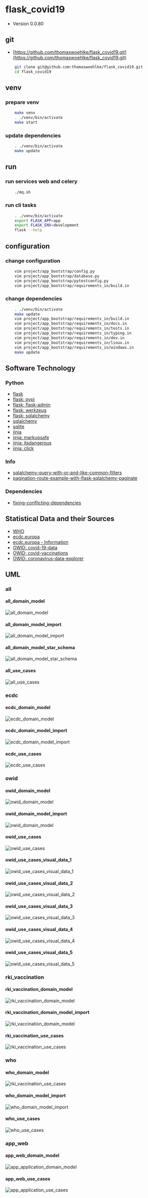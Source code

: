 # flask_covid19

* Version 0.0.80

## git

* [https://github.com/thomaswoehlke/flask_covid19.git](https://github.com/thomaswoehlke/flask_covid19.git)

````bash
    git clone git@github.com:thomaswoehlke/flask_covid19.git
    cd flask_covid19
````

## venv

### prepare venv

````bash
    make venv
    . ./venv/bin/activate
    make start
````

### update dependencies

````bash
    . ./venv/bin/activate
    make update
 ````

## run

### run services web and celery

````bash
    ./mq.sh
````

### run cli tasks

````bash
    . ./venv/bin/activate
    export FLASK_APP=app
    export FLASK_ENV=development
    flask --help
````

## configuration

### change configuration

````bash
    vim project/app_bootstrap/config.py
    vim project/app_bootstrap/database.py
    vim project/app_bootstrap/pytestconfig.py
    vim project/app_bootstrap/requirements_in/build.in
````

### change dependencies

````bash
    . ./venv/bin/activate
    make update
    vim project/app_bootstrap/requirements_in/build.in
    vim project/app_bootstrap/requirements_in/docs.in
    vim project/app_bootstrap/requirements_in/tests.in
    vim project/app_bootstrap/requirements_in/typing.in
    vim project/app_bootstrap/requirements_in/dev.in
    vim project/app_bootstrap/requirements_in/linux.in
    vim project/app_bootstrap/requirements_in/windows.in
    make update
````

## Software Technology

### Python

* [flask](https://flask.palletsprojects.com/en/1.1.x/)
* [flask: pypi](https://pypi.org/project/Flask/)
* [flask: flask-admin](https://github.com/flask-admin/flask-admin/)
* [flask: werkzeug](https://werkzeug.palletsprojects.com/en/1.0.x/)
* [flask: sqlalchemy](https://flask.palletsprojects.com/en/1.1.x/patterns/sqlalchemy/)
* [sqlalchemy](https://docs.sqlalchemy.org/en/13/)
* [sqlite](https://sqlite.org/docs.html)
* [jinja](https://jinja.palletsprojects.com/en/2.11.x/)
* [jinja: markupsafe](https://palletsprojects.com/p/markupsafe/)
* [jinja: itsdangerous](https://palletsprojects.com/p/itsdangerous/)
* [jinja: click](https://palletsprojects.com/p/click/)

### Info

* [sqlalchemy-query-with-or-and-like-common-filters](http://www.leeladharan.com/sqlalchemy-query-with-or-and-like-common-filters)
* [pagination-route-example-with-flask-sqlalchemy-paginate](https://riptutorial.com/flask/example/22201/pagination-route-example-with-flask-sqlalchemy-paginate)

### Dependencies

* [fixing-conflicting-dependencies](https://pip.pypa.io/en/latest/user_guide/#fixing-conflicting-dependencies)

## Statistical Data and their Sources

* [WHO](https://covid19.who.int/WHO-COVID-19-global-data.csv)
* [ecdc.europa](https://opendata.ecdc.europa.eu/covid19/casedistribution/csv)
* [ecdc.europa - Information](https://www.ecdc.europa.eu/en/publications-data/download-todays-data-geographic-distribution-covid-19-cases-worldwide)
* [OWID: covid-19-data](https://github.com/owid/covid-19-data)
* [OWID: covid-vaccinations](https://ourworldindata.org/covid-vaccinations)
* [OWID: coronavirus-data-explorer](https://ourworldindata.org/explorers/coronavirus-data-explorer)

## UML

### all

#### all_domain_model

![all_domain_model](uml/data_all/uml/img/all_domain_model.png)

#### all_domain_model_import

![all_domain_model_import](uml/data_all/uml/img/all_domain_model_import.png)

#### all_domain_model_star_schema

![all_domain_model_star_schema](uml/data_all/uml/img/all_domain_model_star_schema.png)

#### all_use_cases

![all_use_cases](uml/data_all/uml/img/all_use_cases.png)

### ecdc

#### ecdc_domain_model

![ecdc_domain_model](uml/data_ecdc/uml/img/ecdc_domain_model.png)

#### ecdc_domain_model_import

![ecdc_domain_model_import](uml/data_ecdc/uml/img/ecdc_domain_model_import.png)

#### ecdc_use_cases

![ecdc_use_cases](uml/data_ecdc/uml/img/ecdc_use_cases.png)

### owid

#### owid_domain_model

![owid_domain_model](uml/data_owid/uml/img/owid_domain_model.png)

#### owid_domain_model_import

![owid_domain_model](uml/data_owid/uml/img/owid_domain_model_import.png)

#### owid_use_cases

![owid_use_cases](uml/data_owid/uml/img/owid_use_cases.png)

#### owid_use_cases_visual_data_1

![owid_use_cases_visual_data_1](uml/data_owid/uml/use_cases__visual_data/img/owid_use_cases_visual_data_1.png)

#### owid_use_cases_visual_data_2

![owid_use_cases_visual_data_2](uml/data_owid/uml/use_cases__visual_data/img/owid_use_cases_visual_data_2.png)

#### owid_use_cases_visual_data_3

![owid_use_cases_visual_data_3](uml/data_owid/uml/use_cases__visual_data/img/owid_use_cases_visual_data_3.png)

#### owid_use_cases_visual_data_4

![owid_use_cases_visual_data_4](uml/data_owid/uml/use_cases__visual_data/img/owid_use_cases_visual_data_4.png)

#### owid_use_cases_visual_data_5

![owid_use_cases_visual_data_5](uml/data_owid/uml/use_cases__visual_data/img/owid_use_cases_visual_data_5.png)

### rki_vaccination

#### rki_vaccination_domain_model

![rki_vaccination_domain_model](uml/data_vaccination/uml/img/rki_vaccination_domain_model.png)

#### rki_vaccination_domain_model_import

![rki_vaccination_domain_model](uml/data_vaccination/uml/img/rki_vaccination_domain_model.png)

#### rki_vaccination_use_cases

![rki_vaccination_use_cases](uml/data_vaccination/uml/img/rki_vaccination_use_cases.png)

### who

#### who_domain_model

![rki_vaccination_use_cases](uml/data_vaccination/uml/img/rki_vaccination_use_cases.png)

#### who_domain_model_import

![who_domain_model_import](uml/data_who/img/who_domain_model_import.png)

#### who_use_cases

![who_use_cases](uml/data_who/img/who_use_cases.png)

### app_web

#### app_web_domain_model

![app_application_domain_model](uml/app_web/uml/img/app_application_domain_model.png)

#### app_web_use_cases

![app_application_use_cases](uml/app_web/uml/img/app_application_use_cases.png)
